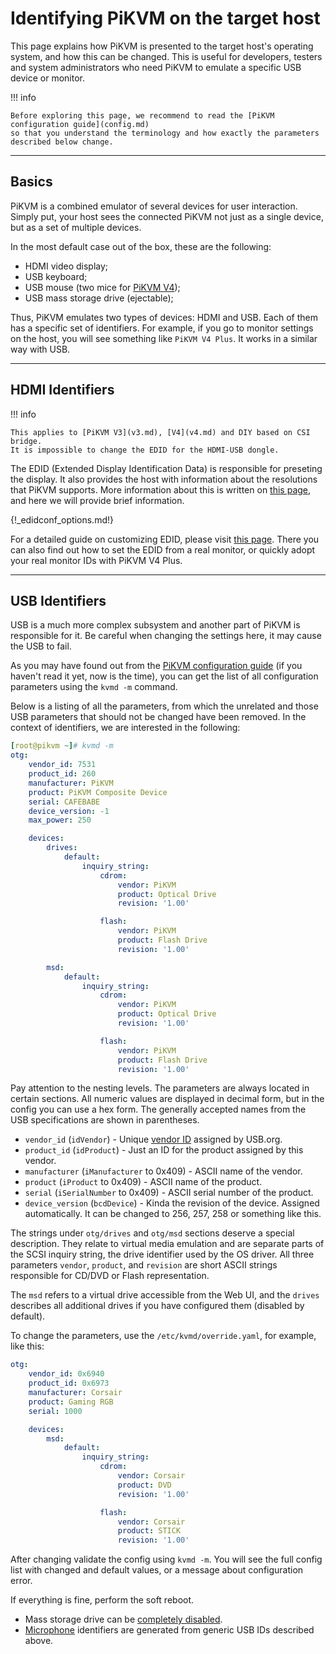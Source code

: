 # Identifying PiKVM on the target host

This page explains how PiKVM is presented to the target host's operating system, and how this can be changed.
This is useful for developers, testers and system administrators who need PiKVM to emulate a specific USB device or monitor.

!!! info

    Before exploring this page, we recommend to read the [PiKVM configuration guide](config.md)
    so that you understand the terminology and how exactly the parameters described below change.


-----
## Basics

PiKVM is a combined emulator of several devices for user interaction.
Simply put, your host sees the connected PiKVM not just as a single device, but as a set of multiple devices.

In the most default case out of the box, these are the following:

- HDMI video display;
- USB keyboard;
- USB mouse (two mice for [PiKVM V4](v4.md));
- USB mass storage drive (ejectable);

Thus, PiKVM emulates two types of devices: HDMI and USB. Each of them has a specific set of identifiers.
For example, if you go to monitor settings on the host, you will see something like `PiKVM V4 Plus`.
It works in a similar way with USB.


-----
## HDMI Identifiers

!!! info

    This applies to [PiKVM V3](v3.md), [V4](v4.md) and DIY based on CSI bridge.
    It is impossible to change the EDID for the HDMI-USB dongle.

The EDID (Extended Display Identification Data) is responsible for preseting the display.
It also provides the host with information about the resolutions that PiKVM supports.
More information about this is written on [this page](edid.md), and here we will provide brief information.

{!_edidconf_options.md!}

For a detailed guide on customizing EDID, please visit [this page](edid.md).
There you can also find out how to set the EDID from a real monitor, or quickly adopt your real monitor IDs with PiKVM V4 Plus.


-----
## USB Identifiers

USB is a much more complex subsystem and another part of PiKVM is responsible for it.
Be careful when changing the settings here, it may cause the USB to fail.

As you may have found out from the [PiKVM configuration guide](config.md) (if you haven't read it yet, now is the time),
you can get the list of all configuration parameters using the `kvmd -m` command.

Below is a listing of all the parameters, from which the unrelated and those USB parameters
that should not be changed have been removed. In the context of identifiers, we are interested in the following:

```yaml
[root@pikvm ~]# kvmd -m
otg:
    vendor_id: 7531
    product_id: 260
    manufacturer: PiKVM
    product: PiKVM Composite Device
    serial: CAFEBABE
    device_version: -1
    max_power: 250

    devices:
        drives:
            default:
                inquiry_string:
                    cdrom:
                        vendor: PiKVM
                        product: Optical Drive
                        revision: '1.00'

                    flash:
                        vendor: PiKVM
                        product: Flash Drive
                        revision: '1.00'

        msd:
            default:
                inquiry_string:
                    cdrom:
                        vendor: PiKVM
                        product: Optical Drive
                        revision: '1.00'

                    flash:
                        vendor: PiKVM
                        product: Flash Drive
                        revision: '1.00'
```

Pay attention to the nesting levels. The parameters are always located in certain sections.
All numeric values are displayed in decimal form, but in the config you can use a hex form.
The generally accepted names from the USB specifications are shown in parentheses.

* `vendor_id` (`idVendor`) - Unique [vendor ID](https://usb.org/sites/default/files/vendor_ids051920_0.pdf) assigned by USB.org.
* `product_id` (`idProduct`) - Just an ID for the product assigned by this vendor.
* `manufacturer` (`iManufacturer` to 0x409) - ASCII name of the vendor.
* `product` (`iProduct` to 0x409) - ASCII name of the product.
* `serial` (`iSerialNumber` to 0x409) - ASCII serial number of the product.
* `device_version` (`bcdDevice`) - Kinda the revision of the device. Assigned automatically. It can be changed to 256, 257, 258 or something like this.

The strings under `otg/drives` and `otg/msd` sections deserve a special description.
They relate to virtual media emulation and are separate parts of the SCSI inquiry string, the drive identifier used by the OS driver.
All three parameters `vendor`, `product`, and `revision` are short ASCII strings responsible for CD/DVD or Flash representation.

The `msd` refers to a virtual drive accessible from the Web UI,
and the `drives` describes all additional drives if you have configured them (disabled by default).

To change the parameters, use the `/etc/kvmd/override.yaml`, for example, like this:

```yaml
otg:
    vendor_id: 0x6940
    product_id: 0x6973
    manufacturer: Corsair
    product: Gaming RGB
    serial: 1000

    devices:
        msd:
            default:
                inquiry_string:
                    cdrom:
                        vendor: Corsair
                        product: DVD
                        revision: '1.00'

                    flash:
                        vendor: Corsair
                        product: STICK
                        revision: '1.00'
```

After changing validate the config using `kvmd -m`. You will see the full config list with changed and default values,
or a message about configuration error.

If everything is fine, perform the soft reboot.

* Mass storage drive can be [completely disabled](msd.md#disabling-mass-storage).
* [Microphone](audio.md#microphone-outgoing-audio) identifiers are generated from generic USB IDs described above.
